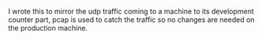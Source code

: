 I wrote this to mirror the udp traffic coming to a machine to its development counter part, pcap is used to catch the traffic so no changes are needed on the production machine.
